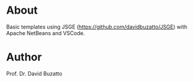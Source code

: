# About
Basic templates using JSGE (https://github.com/davidbuzatto/JSGE) with Apache NetBeans and VSCode.

# Author
Prof. Dr. David Buzatto

